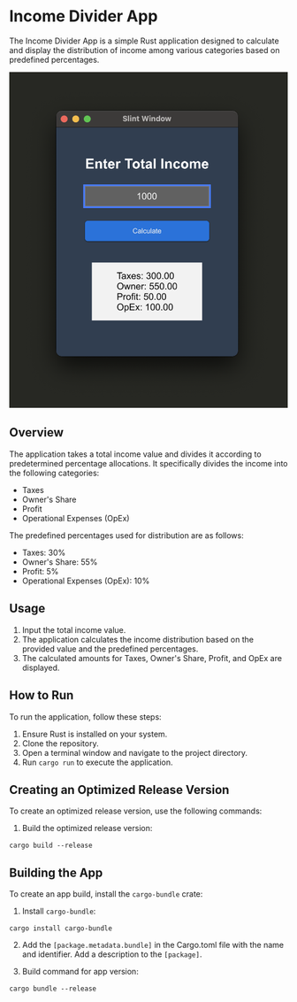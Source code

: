 # Income Divider App

The Income Divider App is a simple Rust application designed to calculate and display the distribution of income among various categories based on predefined percentages.

![Screenshot](screenshot.png)

## Overview

The application takes a total income value and divides it according to predetermined percentage allocations. It specifically divides the income into the following categories:
- Taxes
- Owner's Share
- Profit
- Operational Expenses (OpEx)

The predefined percentages used for distribution are as follows:
- Taxes: 30%
- Owner's Share: 55%
- Profit: 5%
- Operational Expenses (OpEx): 10%

## Usage

1. Input the total income value.
2. The application calculates the income distribution based on the provided value and the predefined percentages.
3. The calculated amounts for Taxes, Owner's Share, Profit, and OpEx are displayed.

## How to Run

To run the application, follow these steps:
1. Ensure Rust is installed on your system.
2. Clone the repository.
3. Open a terminal window and navigate to the project directory.
4. Run `cargo run` to execute the application.

## Creating an Optimized Release Version

To create an optimized release version, use the following commands:

1. Build the optimized release version:

```
cargo build --release
```

## Building the App

To create an app build, install the `cargo-bundle` crate:

1. Install `cargo-bundle`:

```
cargo install cargo-bundle
```

2. Add the `[package.metadata.bundle]` in the Cargo.toml file with the name and identifier.
Add a description to the `[package]`.

3. Build command for app version:

```
cargo bundle --release
```